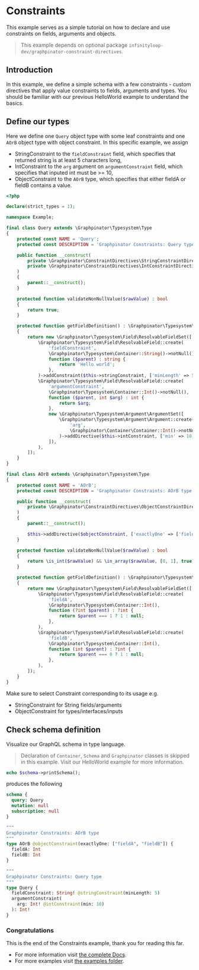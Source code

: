 # Constraints

This example serves as a simple tutorial on how to declare and use constraints on fields, arguments and objects.

> This example depends on optional package `infinityloop-dev/graphpinator-constraint-directives`.

## Introduction

In this example, we define a simple schema with a few constraints - custom directives that apply value constraints to fields, arguments and types.
You should be familiar with our previous HelloWorld example to understand the basics.

## Define our types

Here we define one `Query` object type with some leaf constraints and one `AOrB` object type with object constraint.
In this specific example, we assign 
- StringConstraint to the `fieldConstraint` field, which specifies that returned string is at least 5 characters long,
- IntConstraint to the `arg` argument on `argumentConstraint` field, which specifies that inputed int must be >= 10,
- ObjectConstraint to the `AOrB` type, which specifies that either fieldA or fieldB contains a value.


```php
<?php

declare(strict_types = 1);

namespace Example;

final class Query extends \Graphpinator\Typesystem\Type
{
    protected const NAME = 'Query';
    protected const DESCRIPTION = 'Graphpinator Constraints: Query type';

    public function __construct(
        private \Graphpinator\ConstraintDirectives\StringConstraintDirective $stringConstraint,
        private \Graphpinator\ConstraintDirectives\IntConstraintDirective $intConstraint,
    )
    {
        parent::__construct();
    }

    protected function validateNonNullValue($rawValue) : bool
    {
        return true;
    }

    protected function getFieldDefinition() : \Graphpinator\Typesystem\Field\ResolvableFieldSet
    {
        return new \Graphpinator\Typesystem\Field\ResolvableFieldSet([
            \Graphpinator\Typesystem\Field\ResolvableField::create(
                'fieldConstraint',
                \Graphpinator\Typesystem\Container::String()->notNull(),
                function ($parent) : string {
                    return 'Hello world';
                },
            )->addConstraint($this->stringConstraint, ['minLength' => 5]),
            \Graphpinator\Typesystem\Field\ResolvableField::create(
                'argumentConstraint',
                \Graphpinator\Typesystem\Container::Int()->notNull(),
                function ($parent, int $arg) : int {
                    return $arg;
                },
                new \Graphpinator\Typesystem\Argument\ArgumentSet([
                    \Graphpinator\Typesystem\Argument\Argument::create(
                        'arg',
                        \Graphpinator\Container\Container::Int()->notNull(),
                    )->addDirective($this->intConstraint, ['min' => 10]),
                ]),
            ),
        ]);
    }
}

final class AOrB extends \Graphpinator\Typesystem\Type
{
    protected const NAME = 'AOrB';
    protected const DESCRIPTION = 'Graphpinator Constraints: AOrB type';

    public function __construct(
        private \Graphpinator\ConstraintDirectives\ObjectConstraintDirective $objectConstraint,
    )
    {
        parent::__construct();

        $this->addDirective($objectConstraint, ['exactlyOne' => ['fieldA', 'fieldB']]);
    }

    protected function validateNonNullValue($rawValue) : bool
    {
        return \is_int($rawValue) && \in_array($rawValue, [0, 1], true);
    }

    protected function getFieldDefinition() : \Graphpinator\Typesystem\Field\ResolvableFieldSet
    {
        return new \Graphpinator\Typesystem\Field\ResolvableFieldSet([
            \Graphpinator\Typesystem\Field\ResolvableField::create(
                'fieldA',
                \Graphpinator\Typesystem\Container::Int(),
                function (?int $parent) : ?int {
                    return $parent === 1 ? 1 : null;
                },
            ),
            \Graphpinator\Typesystem\Field\ResolvableField::create(
                'fieldB',
                \Graphpinator\Typesystem\Container::Int(),
                function (int $parent) : ?int {
                    return $parent === 0 ? 1 : null;
                },
            ),
        ]);
    }
}
```

Make sure to select Constraint corresponding to its usage e.g. 
- StringConstraint for String fields/arguments
- ObjectConstraint for types/interfaces/inputs

## Check schema definition

Visualize our GraphQL schema in type language.

> Declaration of `Container`, `Schema` and `Graphpinator` classes is skipped in this example. Visit our HelloWorld example for more information.

```php
echo $schema->printSchema();
```

produces the following

```graphql
schema {
  query: Query
  mutation: null
  subscription: null
}

"""
Graphpinator Constraints: AOrB type
"""
type AOrB @objectConstraint(exactlyOne: ["fieldA", "fieldB"]) {
  fieldA: Int
  fieldB: Int
}

"""
Graphpinator Constraints: Query type
"""
type Query {
  fieldConstraint: String! @stringConstraint(minLength: 5)
  argumentConstraint(
    arg: Int! @intConstraint(min: 10)
  ): Int!
}
```

### Congratulations

This is the end of the Constraints example, thank you for reading this far.
 
- For more information visit [the complete Docs](https://github.com/infinityloop-dev/graphpinator/blob/master/docs/README.md).
- For more examples visit [the examples folder](https://github.com/infinityloop-dev/graphpinator/blob/master/docs/examples).
